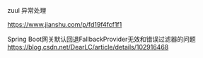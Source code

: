 zuul 异常处理

https://www.jianshu.com/p/fd19f4fcf1f1



Spring Boot网关默认回退FallbackProvider无效和错误过滤器的问题
https://blog.csdn.net/DearLC/article/details/102916468
